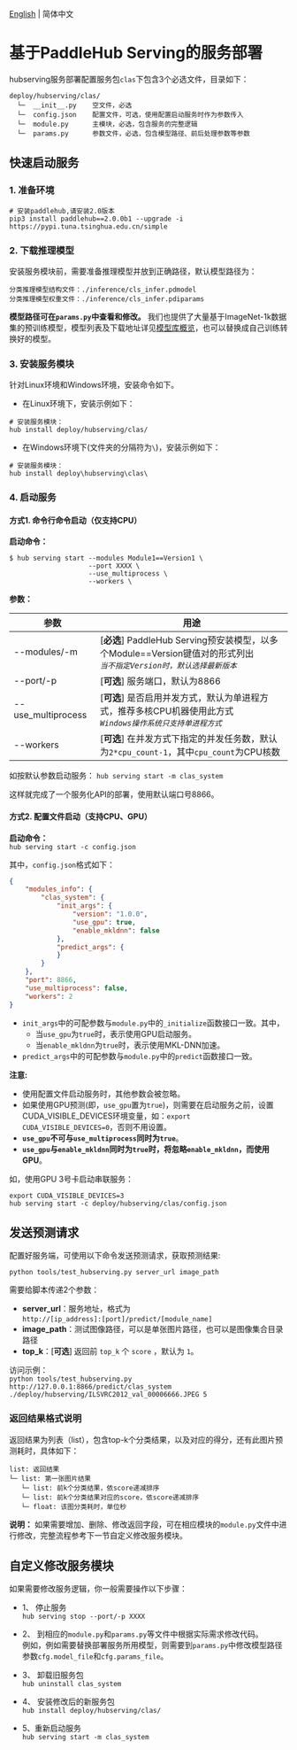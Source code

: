 [English](readme_en.md) | 简体中文

# 基于PaddleHub Serving的服务部署

hubserving服务部署配置服务包`clas`下包含3个必选文件，目录如下：
```
deploy/hubserving/clas/
  └─  __init__.py    空文件，必选
  └─  config.json    配置文件，可选，使用配置启动服务时作为参数传入
  └─  module.py      主模块，必选，包含服务的完整逻辑
  └─  params.py      参数文件，必选，包含模型路径、前后处理参数等参数
```

## 快速启动服务
### 1. 准备环境
```shell
# 安装paddlehub,请安装2.0版本
pip3 install paddlehub==2.0.0b1 --upgrade -i https://pypi.tuna.tsinghua.edu.cn/simple
```

### 2. 下载推理模型
安装服务模块前，需要准备推理模型并放到正确路径，默认模型路径为：
```
分类推理模型结构文件：./inference/cls_infer.pdmodel
分类推理模型权重文件：./inference/cls_infer.pdiparams
```  

**模型路径可在`params.py`中查看和修改。** 我们也提供了大量基于ImageNet-1k数据集的预训练模型，模型列表及下载地址详见[模型库概览](../../docs/zh_CN/models/models_intro.md)，也可以替换成自己训练转换好的模型。

### 3. 安装服务模块
针对Linux环境和Windows环境，安装命令如下。

* 在Linux环境下，安装示例如下：
```shell
# 安装服务模块：  
hub install deploy/hubserving/clas/
```

* 在Windows环境下(文件夹的分隔符为`\`)，安装示例如下：
```shell
# 安装服务模块：  
hub install deploy\hubserving\clas\
```

### 4. 启动服务
#### 方式1. 命令行命令启动（仅支持CPU）
**启动命令：**  
```shell
$ hub serving start --modules Module1==Version1 \
                    --port XXXX \
                    --use_multiprocess \
                    --workers \
```  

**参数：**  

|参数|用途|  
|-|-|  
|--modules/-m| [**必选**] PaddleHub Serving预安装模型，以多个Module==Version键值对的形式列出<br>*`当不指定Version时，默认选择最新版本`*|  
|--port/-p| [**可选**] 服务端口，默认为8866|  
|--use_multiprocess| [**可选**] 是否启用并发方式，默认为单进程方式，推荐多核CPU机器使用此方式<br>*`Windows操作系统只支持单进程方式`*|
|--workers| [**可选**] 在并发方式下指定的并发任务数，默认为`2*cpu_count-1`，其中`cpu_count`为CPU核数|  

如按默认参数启动服务：  ```hub serving start -m clas_system```  

这样就完成了一个服务化API的部署，使用默认端口号8866。

#### 方式2. 配置文件启动（支持CPU、GPU）
**启动命令：**  
```hub serving start -c config.json```  

其中，`config.json`格式如下：
```json
{
    "modules_info": {
        "clas_system": {
            "init_args": {
                "version": "1.0.0",
                "use_gpu": true,
                "enable_mkldnn": false
            },
            "predict_args": {
            }
        }
    },
    "port": 8866,
    "use_multiprocess": false,
    "workers": 2
}
```

- `init_args`中的可配参数与`module.py`中的`_initialize`函数接口一致。其中，
  - 当`use_gpu`为`true`时，表示使用GPU启动服务。
  - 当`enable_mkldnn`为`true`时，表示使用MKL-DNN加速。
- `predict_args`中的可配参数与`module.py`中的`predict`函数接口一致。

**注意:**  
- 使用配置文件启动服务时，其他参数会被忽略。
- 如果使用GPU预测(即，`use_gpu`置为`true`)，则需要在启动服务之前，设置CUDA_VISIBLE_DEVICES环境变量，如：```export CUDA_VISIBLE_DEVICES=0```，否则不用设置。
- **`use_gpu`不可与`use_multiprocess`同时为`true`**。
- **`use_gpu`与`enable_mkldnn`同时为`true`时，将忽略`enable_mkldnn`，而使用GPU**。

如，使用GPU 3号卡启动串联服务：  
```shell
export CUDA_VISIBLE_DEVICES=3
hub serving start -c deploy/hubserving/clas/config.json
```  

## 发送预测请求
配置好服务端，可使用以下命令发送预测请求，获取预测结果:  

```python tools/test_hubserving.py server_url image_path```  

需要给脚本传递2个参数：  
- **server_url**：服务地址，格式为  
`http://[ip_address]:[port]/predict/[module_name]`  
- **image_path**：测试图像路径，可以是单张图片路径，也可以是图像集合目录路径
- **top_k**：[**可选**] 返回前 `top_k` 个 `score` ，默认为 `1`。

访问示例：  
```python tools/test_hubserving.py http://127.0.0.1:8866/predict/clas_system ./deploy/hubserving/ILSVRC2012_val_00006666.JPEG 5```

### 返回结果格式说明
返回结果为列表（list），包含top-k个分类结果，以及对应的得分，还有此图片预测耗时，具体如下：
```
list: 返回结果
└─ list: 第一张图片结果
   └─ list: 前k个分类结果，依score递减排序
   └─ list: 前k个分类结果对应的score，依score递减排序
   └─ float: 该图分类耗时，单位秒
```

**说明：** 如果需要增加、删除、修改返回字段，可在相应模块的`module.py`文件中进行修改，完整流程参考下一节自定义修改服务模块。

## 自定义修改服务模块
如果需要修改服务逻辑，你一般需要操作以下步骤：  

- 1、 停止服务  
```hub serving stop --port/-p XXXX```  

- 2、 到相应的`module.py`和`params.py`等文件中根据实际需求修改代码。  
例如，例如需要替换部署服务所用模型，则需要到`params.py`中修改模型路径参数`cfg.model_file`和`cfg.params_file`。

- 3、 卸载旧服务包  
```hub uninstall clas_system```  

- 4、 安装修改后的新服务包  
```hub install deploy/hubserving/clas/```  

- 5、重新启动服务  
```hub serving start -m clas_system```  
